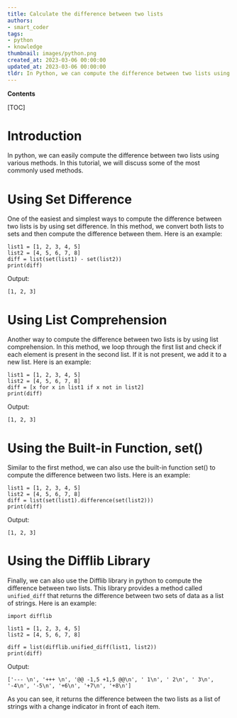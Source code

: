 ```yaml
---
title: Calculate the difference between two lists
authors:
- smart_coder
tags:
- python
- knowledge
thumbnail: images/python.png
created_at: 2023-03-06 00:00:00
updated_at: 2023-03-06 00:00:00
tldr: In Python, we can compute the difference between two lists using the built-in set() function or list comprehensions.
---
```


**Contents**

[TOC]

# Introduction
In python, we can easily compute the difference between two lists using various methods. In this tutorial, we will discuss some of the most commonly used methods.

# Using Set Difference
One of the easiest and simplest ways to compute the difference between two lists is by using set difference. In this method, we convert both lists to sets and then compute the difference between them. Here is an example:

```
list1 = [1, 2, 3, 4, 5]
list2 = [4, 5, 6, 7, 8]
diff = list(set(list1) - set(list2))
print(diff)
```

Output:

```
[1, 2, 3]
```

# Using List Comprehension
Another way to compute the difference between two lists is by using list comprehension. In this method, we loop through the first list and check if each element is present in the second list. If it is not present, we add it to a new list. Here is an example:

```
list1 = [1, 2, 3, 4, 5]
list2 = [4, 5, 6, 7, 8]
diff = [x for x in list1 if x not in list2]
print(diff)
```

Output:

```
[1, 2, 3]
```

# Using the Built-in Function, set()
Similar to the first method, we can also use the built-in function set() to compute the difference between two lists. Here is an example:

```
list1 = [1, 2, 3, 4, 5]
list2 = [4, 5, 6, 7, 8]
diff = list(set(list1).difference(set(list2)))
print(diff)
```

Output:

```
[1, 2, 3]
```

# Using the Difflib Library
Finally, we can also use the Difflib library in python to compute the difference between two lists. This library provides a method called `unified_diff` that returns the difference between two sets of data as a list of strings. Here is an example:

```
import difflib

list1 = [1, 2, 3, 4, 5]
list2 = [4, 5, 6, 7, 8]

diff = list(difflib.unified_diff(list1, list2))
print(diff)
```

Output:

```
['--- \n', '+++ \n', '@@ -1,5 +1,5 @@\n', ' 1\n', ' 2\n', ' 3\n', '-4\n', '-5\n', '+6\n', '+7\n', '+8\n']
```

As you can see, it returns the difference between the two lists as a list of strings with a change indicator in front of each item.
